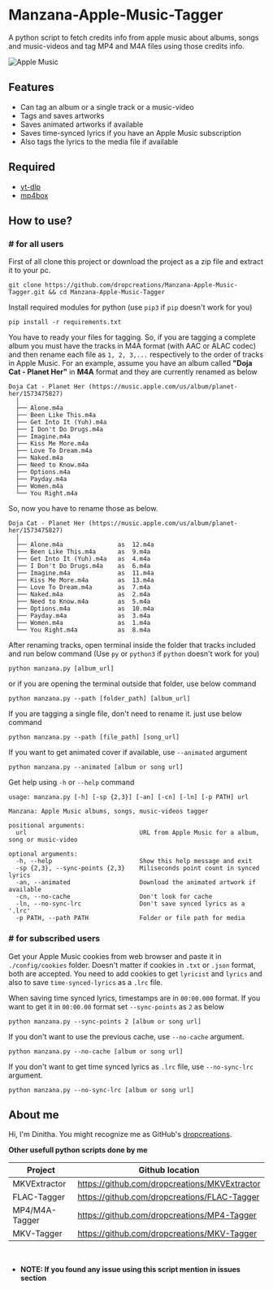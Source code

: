 # __Manzana-Apple-Music-Tagger__

A python script to fetch credits info from apple music about albums, songs and music-videos and tag MP4 and M4A files using those credits info.

<picture>
<source media="(prefers-color-scheme: dark)" srcset="https://raw.githubusercontent.com/dropcreations/Manzana-Apple-Music-Tagger/main/Assets/logo-in-dark.png">
<source media="(prefers-color-scheme: light)" srcset="https://raw.githubusercontent.com/dropcreations/Manzana-Apple-Music-Tagger/main/Assets/logo-in-light.png">
<img alt="Apple Music" src="https://raw.githubusercontent.com/dropcreations/Manzana-Apple-Music-Tagger/main/Assets/logo-in-light.png">
</picture>

## __Features__

- Can tag an album or a single track or a music-video
- Tags and saves artworks
- Saves animated artworks if available
- Saves time-synced lyrics if you have an Apple Music subscription
- Also tags the lyrics to the media file if available

## __Required__

- [yt-dlp](https://github.com/yt-dlp/yt-dlp/releases)
- [mp4box](https://github.com/gpac/gpac)

## __How to use?__

### __# for all users__

First of all clone this project or download the project as a zip file and extract it to your pc.

```
git clone https://github.com/dropcreations/Manzana-Apple-Music-Tagger.git && cd Manzana-Apple-Music-Tagger
```

Install required modules for python (use `pip3` if `pip` doesn't work for you)

```
pip install -r requirements.txt
```

You have to ready your files for tagging. So, if you are tagging a complete album you must have the tracks in M4A format (with AAC or ALAC codec) and then rename each file as `1, 2, 3,...` respectively to the order of tracks in Apple Music. For an example, assume you have an album called __"Doja Cat - Planet Her"__ in __M4A__ format and they are currently renamed as below

```
Doja Cat - Planet Her (https://music.apple.com/us/album/planet-her/1573475827)
  │
  ├── Alone.m4a
  ├── Been Like This.m4a
  ├── Get Into It (Yuh).m4a
  ├── I Don't Do Drugs.m4a
  ├── Imagine.m4a
  ├── Kiss Me More.m4a
  ├── Love To Dream.m4a
  ├── Naked.m4a
  ├── Need to Know.m4a
  ├── Options.m4a
  ├── Payday.m4a
  ├── Women.m4a
  └── You Right.m4a
```

So, now you have to rename those as below.

```
Doja Cat - Planet Her (https://music.apple.com/us/album/planet-her/1573475827)
  │
  ├── Alone.m4a               as  12.m4a
  ├── Been Like This.m4a      as  9.m4a
  ├── Get Into It (Yuh).m4a   as  4.m4a
  ├── I Don't Do Drugs.m4a    as  6.m4a
  ├── Imagine.m4a             as  11.m4a
  ├── Kiss Me More.m4a        as  13.m4a
  ├── Love To Dream.m4a       as  7.m4a
  ├── Naked.m4a               as  2.m4a
  ├── Need to Know.m4a        as  5.m4a
  ├── Options.m4a             as  10.m4a
  ├── Payday.m4a              as  3.m4a
  ├── Women.m4a               as  1.m4a
  └── You Right.m4a           as  8.m4a
```

After renaming tracks, open terminal inside the folder that tracks included and run below command (Use `py` or `python3` if `python` doesn't work for you)

```
python manzana.py [album_url]
```

or if you are opening the terminal outside that folder, use below command

```
python manzana.py --path [folder_path] [album_url]
```

If you are tagging a single file, don't need to rename it. just use below command

```
python manzana.py --path [file_path] [song_url]
```

If you want to get animated cover if available, use `--animated` argument

```
python manzana.py --animated [album or song url]
```

Get help using `-h` or `--help` command

```
usage: manzana.py [-h] [-sp {2,3}] [-an] [-cn] [-ln] [-p PATH] url

Manzana: Apple Music albums, songs, music-videos tagger

positional arguments:
  url                               URL from Apple Music for a album, song or music-video

optional arguments:
  -h, --help                        Show this help message and exit
  -sp {2,3}, --sync-points {2,3}    Miliseconds point count in synced lyrics
  -an, --animated                   Download the animated artwork if available
  -cn, --no-cache                   Don't look for cache
  -ln, --no-sync-lrc                Don't save synced lyrics as a '.lrc'
  -p PATH, --path PATH              Folder or file path for media
```

### __# for subscribed users__

Get your Apple Music cookies from web browser and paste it in `./config/cookies` folder.
Doesn't matter if cookies in `.txt` or `.json` format, both are accepted.
You need to add cookies to get `lyricist` and `lyrics` and also to save `time-synced-lyrics` as a `.lrc` file.

When saving time synced lyrics, timestamps are in `00:00.000` format. If you want to get it in `00:00.00` format set `--sync-points` as `2` as below

```
python manzana.py --sync-points 2 [album or song url]
```

If you don't want to use the previous cache, use `--no-cache` argument.

```
python manzana.py --no-cache [album or song url]
```

If you don't want to get time synced lyrics as `.lrc` file, use `--no-sync-lrc` argument.

```
python manzana.py --no-sync-lrc [album or song url]
```

## About me

Hi, I'm Dinitha. You might recognize me as GitHub's [dropcreations](https://github.com/dropcreations).

__Other usefull python scripts done by me__

| Project        | Github location                                |
|----------------|------------------------------------------------|
| MKVExtractor   | https://github.com/dropcreations/MKVExtractor  |
| FLAC-Tagger    | https://github.com/dropcreations/FLAC-Tagger   |
| MP4/M4A-Tagger | https://github.com/dropcreations/MP4-Tagger    |
| MKV-Tagger     | https://github.com/dropcreations/MKV-Tagger    |

<br>

- __NOTE: If you found any issue using this script mention in issues section__
